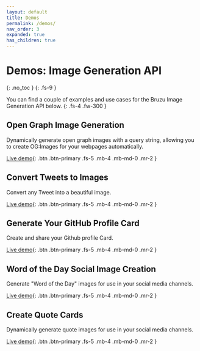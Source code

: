 ```yaml
---
layout: default
title: Demos
permalink: /demos/
nav_order: 3
expanded: true
has_children: true
---
```

# Demos: Image Generation API
{: .no_toc }
{: .fs-9 }

You can find a couple of examples and use cases for the Bruzu Image Generation API below.
{: .fs-4 .fw-300 }

## Open Graph Image Generation

Dynamically generate open graph images with a query string, allowing you to create OG:Images for your webpages automatically.

[Live demo](https://bruzu.com/demos/open-graph-image-generator){: .btn .btn-primary .fs-5 .mb-4 .mb-md-0 .mr-2 }

## Convert Tweets to Images

Convert any Tweet into a beautiful image.

[Live demo](https://bruzu.com/demos/tweetshot){: .btn .btn-primary .fs-5 .mb-4 .mb-md-0 .mr-2 }

## Generate Your GitHub Profile Card

Create and share your Github profile Card.

[Live demo](https://bruzu.com/demos/github-profile){: .btn .btn-primary .fs-5 .mb-4 .mb-md-0 .mr-2 }

## Word of the Day Social Image Creation

Generate "Word of the Day" images for use in your social media channels.

[Live demo](https://bruzu.com/demos/word-of-the-day){: .btn .btn-primary .fs-5 .mb-4 .mb-md-0 .mr-2 }

## Create Quote Cards

Dynamically generate quote images for use in your social media channels.

[Live demo](https://bruzu.com/demos/quotes){: .btn .btn-primary .fs-5 .mb-4 .mb-md-0 .mr-2 }
